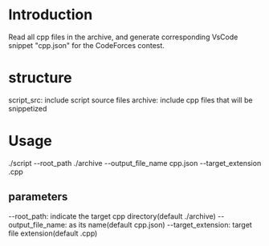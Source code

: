 # Introduction
Read all cpp files in the archive, and generate corresponding VsCode snippet "cpp.json" for the CodeForces contest.

# structure
script_src: include script source files
archive: include cpp files that will be snippetized

# Usage
./script --root_path ./archive --output_file_name cpp.json --target_extension .cpp

## parameters
--root_path: indicate the target cpp directory(default ./archive)
--output_file_name: as its name(default cpp.json)
--target_extension: target file extension(default .cpp)
